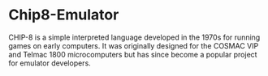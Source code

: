 # Chip8-Emulator
CHIP-8 is a simple interpreted language developed in the 1970s for running games on early computers. It was originally designed for the COSMAC VIP and Telmac 1800 microcomputers but has since become a popular project for emulator developers.
